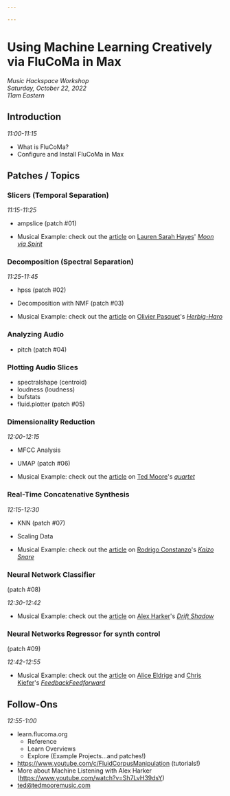 ```yaml
---

---
```


# Using Machine Learning Creatively via FluCoMa in Max

_Music Hackspace Workshop_  
_Saturday, October 22, 2022_  
_11am Eastern_

## Introduction

_11:00-11:15_

* What is FluCoMa?
* Configure and Install FluCoMa in Max

## Patches / Topics

### Slicers (Temporal Separation)

_11:15-11:25_

* ampslice (patch #01)

* Musical Example: check out the [article](https://learn.flucoma.org/explore/hayes/) on [Lauren Sarah Hayes](https://www.laurensarahhayes.com/)' [_Moon via Spirit_](https://www.youtube.com/watch?v=BzSRs_7S9cg)

### Decomposition (Spectral Separation)

_11:25-11:45_

* hpss (patch #02)

* Decomposition with NMF (patch #03)

* Musical Example: check out the [article](https://learn.flucoma.org/explore/pasquet/) on [Olivier Pasquet](https://www.opasquet.fr/)'s [_Herbig-Haro_](https://www.youtube.com/watch?v=qqR_gORRwRA)

### Analyzing Audio 

* pitch (patch #04)

### Plotting Audio Slices

* spectralshape (centroid)
* loudness (loudness)
* bufstats
* fluid.plotter (patch #05)

### Dimensionality Reduction

_12:00-12:15_

* MFCC Analysis
* UMAP (patch #06)

* Musical Example: check out the [article](https://learn.flucoma.org/explore/moore/) on [Ted Moore](https://www.tedmooremusic.com/)'s [_quartet_](https://www.youtube.com/watch?v=C0FBNLy4NCM)

### Real-Time Concatenative Synthesis

_12:15-12:30_

* KNN (patch #07)
* Scaling Data

* Musical Example: check out the [article](https://learn.flucoma.org/explore/constanzo/) on [Rodrigo Constanzo](https://rodrigoconstanzo.com/)'s [_Kaizo Snare_](https://www.youtube.com/watch?v=MTWklm1oXWQ)

### Neural Network Classifier

(patch #08)

_12:30-12:42_

* Musical Example: check out the [article](https://learn.flucoma.org/explore/harker/) on [Alex Harker](https://www.alexanderjharker.co.uk/)'s [_Drift Shadow_](https://www.youtube.com/watch?v=lHEWsysupaA)

### Neural Networks Regressor for synth control

(patch #09)

_12:42-12:55_

* Musical Example: check out the [article](https://learn.flucoma.org/explore/eldridge-kiefer/) on [Alice Eldrige](https://profiles.sussex.ac.uk/p127749-alice-eldridge) and [Chris Kiefer](https://profiles.sussex.ac.uk/p208667-chris-kiefer)'s [_FeedbackFeedforward_](https://www.youtube.com/watch?v=c03_84_P7PQ)

## Follow-Ons

_12:55-1:00_

* learn.flucoma.org
    - Reference
    - Learn Overviews
    - Explore (Example Projects...and patches!)
* https://www.youtube.com/c/FluidCorpusManipulation (tutorials!)
* More about Machine Listening with Alex Harker (https://www.youtube.com/watch?v=Sh7LvH39dsY)
* ted@tedmooremusic.com